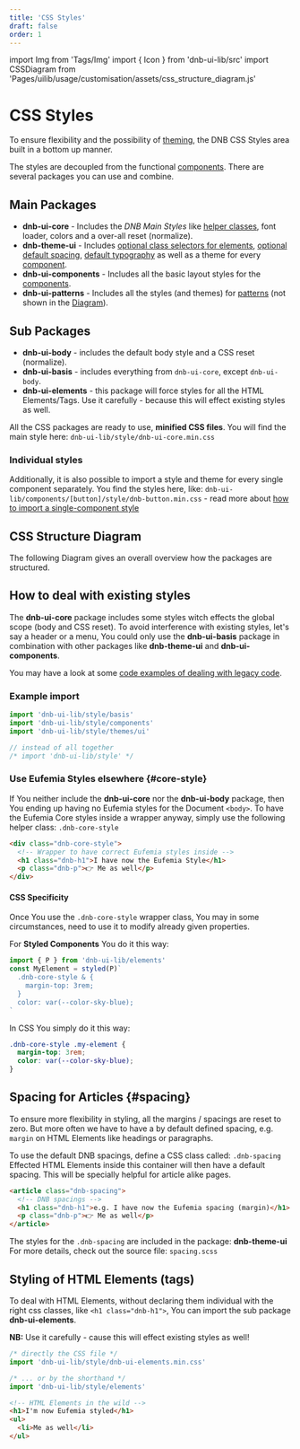```yaml
---
title: 'CSS Styles'
draft: false
order: 1
---
```


import Img from 'Tags/Img'
import { Icon } from 'dnb-ui-lib/src'
import CSSDiagram from 'Pages/uilib/usage/customisation/assets/css_structure_diagram.js'

# CSS Styles

To ensure flexibility and the possibility of [theming](/uilib/usage/customisation/theming), the DNB CSS Styles area built in a bottom up manner.

The styles are decoupled from the functional [components](/uilib/components).
There are several packages you can use and combine.

## Main Packages

- **dnb-ui-core** - Includes the _DNB Main Styles_ like [helper classes](/uilib/helper-classes), font loader, colors and a over-all reset (normalize).
- **dnb-theme-ui** - Includes [optional class selectors for elements](/uilib/elements), [optional default spacing](#spacing), [default typography](/uilib/typography) as well as a theme for every [component](/uilib/components).
- **dnb-ui-components** - Includes all the basic layout styles for the [components](/uilib/components).
- **dnb-ui-patterns** - Includes all the styles (and themes) for [patterns](/uilib/patterns) (not shown in the [Diagram](#css-structure-diagram)).

## Sub Packages

- **dnb-ui-body** - includes the default body style and a CSS reset (normalize).
- **dnb-ui-basis** - includes everything from `dnb-ui-core`, except `dnb-ui-body`.
- **dnb-ui-elements** - this package will force styles for all the HTML Elements/Tags. Use it carefully - because this will effect existing styles as well.

All the CSS packages are ready to use, **minified CSS files**. You will find the main style here: `dnb-ui-lib/style/dnb-ui-core.min.css`

### Individual styles

Additionally, it is also possible to import a style and theme for every single component separately. You find the styles here, like: `dnb-ui-lib/components/[button]/style/dnb-button.min.css` - read more about [how to import a single-component style](/uilib/usage/customisation/consume-styles#single-component-only)

## CSS Structure Diagram

The following Diagram gives an overall overview how the packages are structured.

<div class="margin-bottom">
  <CSSDiagram />
</div>

## How to deal with existing styles

The **dnb-ui-core** package includes some styles witch effects the global scope (body and CSS reset). To avoid interference with existing styles, let's say a header or a menu, You could only use the **dnb-ui-basis** package in combination with other packages like **dnb-theme-ui** and **dnb-ui-components**.

You may have a look at some [code examples of dealing with legacy code](/uilib/usage/customisation/styling/legacy-styling).

### Example import

```js
import 'dnb-ui-lib/style/basis'
import 'dnb-ui-lib/style/components'
import 'dnb-ui-lib/style/themes/ui'

// instead of all together
/* import 'dnb-ui-lib/style' */
```

### Use Eufemia Styles elsewhere {#core-style}

If You neither include the **dnb-ui-core** nor the **dnb-ui-body** package, then You ending up having no Eufemia styles for the Document `<body>`. To have the Eufemia Core styles inside a wrapper anyway, simply use the following helper class: `.dnb-core-style`

```html
<div class="dnb-core-style">
  <!-- Wrapper to have correct Eufemia styles inside -->
  <h1 class="dnb-h1">I have now the Eufemia Style</h1>
  <p class="dnb-p">👉 Me as well</p>
</div>
```

#### CSS Specificity

Once You use the `.dnb-core-style` wrapper class, You may in some circumstances, need to use it to modify already given properties.

For **Styled Components** You do it this way:

```jsx
import { P } from 'dnb-ui-lib/elements'
const MyElement = styled(P)`
  .dnb-core-style & {
    margin-top: 3rem;
  }
  color: var(--color-sky-blue);
`
```

In CSS You simply do it this way:

```css
.dnb-core-style .my-element {
  margin-top: 3rem;
  color: var(--color-sky-blue);
}
```

## Spacing for Articles {#spacing}

To ensure more flexibility in styling, all the margins / spacings are reset to zero. But more often we have to have a by default defined spacing, e.g. `margin` on HTML Elements like headings or paragraphs.

To use the default DNB spacings, define a CSS class called: `.dnb-spacing`
Effected HTML Elements inside this container will then have a default spacing. This will be specially helpful for article alike pages.

```html
<article class="dnb-spacing">
  <!-- DNB spacings -->
  <h1 class="dnb-h1">e.g. I have now the Eufemia spacing (margin)</h1>
  <p class="dnb-p">👉 Me as well</p>
</article>
```

The styles for the `.dnb-spacing` are included in the package: **dnb-theme-ui**
For more details, check out the source file: `spacing.scss`

## Styling of HTML Elements (tags)

To deal with HTML Elements, without declaring them individual with the right css classes, like `<h1 class="dnb-h1">`, You can import the sub package **dnb-ui-elements**.

**NB:** Use it carefully - cause this will effect existing styles as well!

```js
/* directly the CSS file */
import 'dnb-ui-lib/style/dnb-ui-elements.min.css'

/* ... or by the shorthand */
import 'dnb-ui-lib/style/elements'
```

```html
<!-- HTML Elements in the wild -->
<h1>I'm now Eufemia styled</h1>
<ul>
  <li>Me as well</li>
</ul>
```
